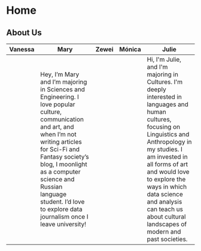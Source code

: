 # Home

## About Us

| Vanessa | Mary | Zewei | Mónica | Julie |
|---------|------|-------|--------|-------|
| |Hey, I’m Mary and I’m majoring in Sciences and Engineering. I love popular culture, communication and art, and when I’m not writing articles for Sci-Fi and Fantasy society’s blog, I moonlight as a computer science and Russian language student. I’d love to explore data journalism once I leave university!|       |        | Hi, I'm Julie, and I'm majoring in Cultures. I'm deeply interested in languages and human cultures, focusing on Linguistics and Anthropology in my studies. I am invested in all forms of art and would love to explore the ways in which data science and analysis can teach us about cultural landscapes of modern and past societies.       |

